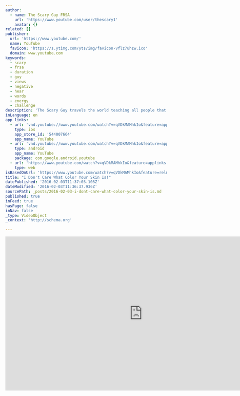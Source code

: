 ```yaml
---
author:
  - name: The Scary Guy FRSA
    url: 'https://www.youtube.com/user/thescary1'
    avatar: {}
related: []
publisher:
  url: 'https://www.youtube.com/'
  name: YouTube
  favicon: 'https://s.ytimg.com/yts/img/favicon-vflz7uhzw.ico'
  domain: www.youtube.com
keywords:
  - scary
  - frsa
  - duration
  - guy
  - views
  - negative
  - hear
  - words
  - energy
  - challenge
description: 'The Scary Guy travels the world teaching all people that they have the power to create world peace in their lifetime. On his 7 Day 7 Night Challenge™, EVERY individual will realise that EVERYBODY is involved in the process of using Negative Energy as words and non-verbal communication in some form!'
inLanguage: en
app_links:
  - url: 'vnd.youtube://www.youtube.com/watch?v=qVDkMAMhkIo&feature=applinks'
    type: ios
    app_store_id: '544007664'
    app_name: YouTube
  - url: 'vnd.youtube://www.youtube.com/watch?v=qVDkMAMhkIo&feature=applinks'
    type: android
    app_name: YouTube
    package: com.google.android.youtube
  - url: 'https://www.youtube.com/watch?v=qVDkMAMhkIo&feature=applinks'
    type: web
isBasedOnUrl: 'https://www.youtube.com/watch?v=qVDkMAMhkIo&feature=relmfu'
title: "I Don't Care What Color Your Skin Is!"
datePublished: '2016-02-03T11:37:03.108Z'
dateModified: '2016-02-03T11:36:37.936Z'
sourcePath: _posts/2016-02-03-i-dont-care-what-color-your-skin-is.md
published: true
inFeed: true
hasPage: false
inNav: false
_type: VideoObject
_context: 'http://schema.org'

---
```

<iframe src="https://cdn.embedly.com/widgets/media.html?src=https%3A%2F%2Fwww.youtube.com%2Fembed%2FqVDkMAMhkIo%3Ffeature%3Doembed&amp;url=https%3A%2F%2Fwww.youtube.com%2Fwatch%3Fv%3DqVDkMAMhkIo%26feature%3Drelmfu&amp;image=https%3A%2F%2Fi.ytimg.com%2Fvi%2FqVDkMAMhkIo%2Fhqdefault.jpg&amp;key=b7d04c9b404c499eba89ee7072e1c4f7&amp;type=text%2Fhtml&amp;schema=youtube" width="854" height="480" scrolling="no" frameborder="0" allowfullscreen="allowfullscreen" style=""></iframe>